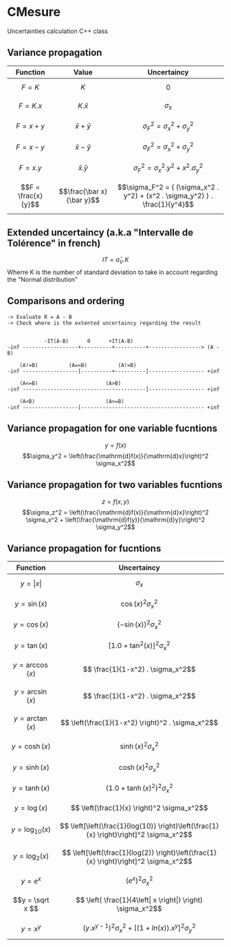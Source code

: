 # CMesure
Uncertainties calculation C++ class


## Variance propagation

| Function | Value | Uncertaincy |
| :------------: | :-------------: | :-------------: |
| $$F = K$$         | $$K$$ | $$0$$ |
| $$F = K.x$$         | $$K.\bar x$$ | $$\sigma_x$$ |
| $$F = x + y$$       | $$\bar x + \bar y$$ | $$\sigma_F^2 = \sigma_x^2 + \sigma_y^2$$ |
| $$F = x - y$$       | $$\bar x - \bar y$$ | $$\sigma_F^2 = \sigma_x^2 + \sigma_y^2$$ |
| $$F = x.y$$         | $$\bar x . \bar y$$ | $$\sigma_F^2 = \sigma_x^2 . y^2 + x^2 . \sigma_y^2$$ |
| $$F = \frac{x}{y}$$ |  $$\frac{\bar x}{\bar y}$$| $$\sigma_F^2 = (  (\sigma_x^2 . y^2) + (x^2 . \sigma_y^2)  ) . \frac{1}{y^4}$$ |

## Extended uncertaincy (a.k.a "Intervalle de Tolérence" in french)

$$IT = \bar \sigma_V.K$$
Wherre K is the number of standard deviation to take in account regarding the "Normal distribution"

## Comparisons and ordering

	-> Evaluate R = A - B
	-> Check where is the extented uncertaincy regarding the result


			    -IT(A-B)      0      +IT(A-B)
	-inf ------------------+----------+----------+-----------------> (A - B)

		(A!=B)			(A==B)			(A!=B) 
	-inf ------------------[----------+----------]------------------ +inf

		(A<=B)						(A>B)
	-inf ----------------------------------------]------------------ +inf

		(A<B)						(A>=B) 
	-inf ------------------[---------------------------------------- +inf



## Variance propagation for one variable fucntions
$$y = f(x)$$
$$\sigma_y^2 = \left(\frac{\mathrm{d}f(x)}{\mathrm{d}x}\right)^2 \sigma_x^2$$

## Variance propagation for two variables fucntions
$$z = f(x,y)$$
$$\sigma_z^2 = \left(\frac{\mathrm{d}f(x)}{\mathrm{d}x}\right)^2 \sigma_x^2 + \left(\frac{\mathrm{d}f(y)}{\mathrm{d}y}\right)^2 \sigma_y^2$$

## Variance propagation for fucntions
| Function | Uncertaincy |
| :------------: | :-------------: |
| $$y = \left\| x \right\|$$         | $$\sigma_x$$ |
| $$y = \sin(x) $$    | $$ \cos(x)^2  \sigma_x^2$$ |
| $$y = \cos(x) $$    | $$ \left(-\sin(x) \right)^2  \sigma_x^2$$ |
| $$y = \tan(x) $$    | $$ \left[1.0 + \tan^2(x) \right]^2  \sigma_x^2$$ |
| $$y = \arccos(x) $$ | $$ \frac{1}{1-x^2} . \sigma_x^2$$ |
| $$y = \arcsin(x) $$ | $$ \frac{1}{1-x^2} . \sigma_x^2$$ |
| $$y = \arctan(x) $$ | $$ \left(\frac{1}{1-x^2} \right)^2 . \sigma_x^2$$ |
| $$y = \operatorname{cosh}(x) $$    | $$ \operatorname{sinh}(x)^2  \sigma_x^2$$ |
| $$y = \operatorname{sinh}(x) $$    | $$ \operatorname{cosh}(x)^2  \sigma_x^2$$ |
| $$y = \operatorname{tanh}(x) $$    | $$ \left(1.0 + \operatorname{tanh}(x)^2 \right)^2  \sigma_x^2$$ |
| $$y = \log(x) $$ | $$ \left(\frac{1}{x} \right)^2  \sigma_x^2$$ |
| $$y = \log_{10}(x) $$ | $$ \left[\left(\frac{1}{log(10)} \right)\left(\frac{1}{x} \right)\right]^2  \sigma_x^2$$ |
| $$y = \log_{2}(x) $$ | $$ \left[\left(\frac{1}{log(2)} \right)\left(\frac{1}{x} \right)\right]^2  \sigma_x^2$$ |
| $$y = e^x $$ | $$ \left( e^x \right)^2  \sigma_x^2$$ |
| $$y = \sqrt x $$ | $$ \left( \frac{1}{4\left\| x \right\|} \right)  \sigma_x^2$$ |
| $$y = x^y$$         | $$\left(y.x^{y-1}\right)^2 \sigma_x^2 + \left[(1+ln(x)).x^y \right]^2 \sigma_y^2$$ |


